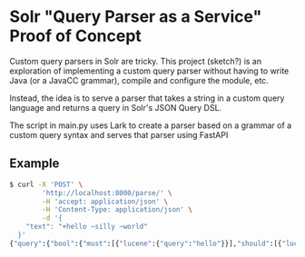 # Solr "Query Parser as a Service" Proof of Concept

Custom query parsers in Solr are tricky. This project (sketch?) is an exploration of implementing a custom query parser without having to write Java (or a JavaCC grammar), compile and configure the module, etc.

Instead, the idea is to serve a parser that takes a string in a custom query language and returns a query in Solr's JSON Query DSL.

The script in main.py uses Lark to create a parser based on a grammar of a custom query syntax and serves that parser using FastAPI

## Example

```bash
$ curl -X 'POST' \
        'http://localhost:8000/parse/' \
        -H 'accept: application/json' \
        -H 'Content-Type: application/json' \
        -d '{
    "text": "+hello ~silly ~world"
  }'
{"query":{"bool":{"must":[{"lucene":{"query":"hello"}}],"should":[{"lucene":{"query":"silly"}},{"lucene":{"query":"world"}}]}}}
```
